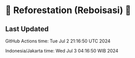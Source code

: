 
# 🌳 Reforestation (Reboisasi) 🌲

## Last Updated

GitHub Actions time: Tue Jul  2 21:16:50 UTC 2024

Indonesia/Jakarta time: Wed Jul  3 04:16:50 WIB 2024
